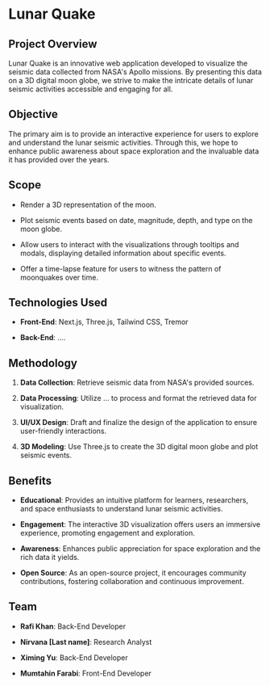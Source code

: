 # Lunar Quake

## Project Overview

Lunar Quake is an innovative web application developed to visualize the seismic data collected from NASA's Apollo missions. By presenting this data on a 3D digital moon globe, we strive to make the intricate details of lunar seismic activities accessible and engaging for all.

## Objective

The primary aim is to provide an interactive experience for users to explore and understand the lunar seismic activities. Through this, we hope to enhance public awareness about space exploration and the invaluable data it has provided over the years.

## Scope

- Render a 3D representation of the moon.
  
- Plot seismic events based on date, magnitude, depth, and type on the moon globe.
  
- Allow users to interact with the visualizations through tooltips and modals, displaying detailed information about specific events.
  
- Offer a time-lapse feature for users to witness the pattern of moonquakes over time.

## Technologies Used

- **Front-End**: Next.js, Three.js, Tailwind CSS, Tremor
  
- **Back-End**: ....

## Methodology

1. **Data Collection**: Retrieve seismic data from NASA's provided sources.
  
2. **Data Processing**: Utilize ... to process and format the retrieved data for visualization.
  
3. **UI/UX Design**: Draft and finalize the design of the application to ensure user-friendly interactions.
  
4. **3D Modeling**: Use Three.js to create the 3D digital moon globe and plot seismic events.

## Benefits

- **Educational**: Provides an intuitive platform for learners, researchers, and space enthusiasts to understand lunar seismic activities.
  
- **Engagement**: The interactive 3D visualization offers users an immersive experience, promoting engagement and exploration.
  
- **Awareness**: Enhances public appreciation for space exploration and the rich data it yields.
  
- **Open Source**: As an open-source project, it encourages community contributions, fostering collaboration and continuous improvement.

## Team

- **Rafi Khan**: Back-End Developer
  
- **Nirvana [Last name]**: Research Analyst
  
- **Ximing Yu**: Back-End Developer

- **Mumtahin Farabi**: Front-End Developer
  